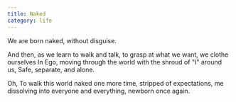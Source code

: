 ```yaml
---
title: Naked
category: life
---
```


We are born naked,
without disguise.

And then,
as we learn to walk and talk,
to grasp at what we want,
we clothe ourselves In Ego,
moving through the world
with the shroud of "I" around us,
Safe, separate, and alone.

Oh,
To walk this world
naked one more time,
stripped of expectations,
me dissolving into everyone
and everything,
newborn once again.
